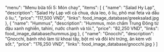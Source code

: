 "menu": "Menu bữa tối 5: Món chay",
"items": [
    {
    "name": "Salad Hy Lạp",
    "description": "Salad Hy Lạp với cà chua, dưa leo, ô liu, phô mai feta và dầu ô liu.",
    "price": "117,500 VND",
    "links": food_image_database/greeksalad.jpg
    },
    {
    "name": "Hummus",
    "description": "Hummus, món chấm Trung Đông từ đậu xanh nghiền, tahini, nước chanh và tỏi.",
    "price": "82,250 VND",
    "links": food_image_database/hummus.jpg
    },
    {
    "name": "Gnocchi",
    "description": "Gnocchi, bánh nhỏ làm từ khoai tây, bột mì và đôi khi trứng, ăn kèm với sốt.",
    "price": "176,250 VND",
    "links": food_image_database/gnocchi.jpg
    }
]